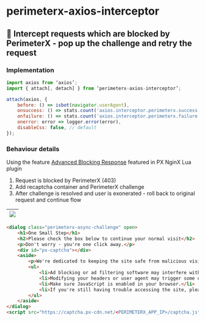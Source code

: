# perimeterx-axios-interceptor

## 🧱 Intercept requests which are blocked by PerimeterX - pop up the challenge and retry the request

### Implementation
```js
import axios from ‘axios’;
import { attach[, detach] } from ‘perimeterx-axios-interceptor’;

attach(axios, {
    before: () => isbot(navigator.userAgent),
    onsuccess: () => stats.count('axios.interceptor.perimeterx.success', 1),
    onfailure: () => stats.count('axios.interceptor.perimeterx.failure', 1),
    onerror: error => logger.error(error),
    disableCss: false, // default
});
```

### Behaviour details
Using the feature [Advanced Blocking Response](https://github.com/PerimeterX/perimeterx-nginx-plugin#-advanced-blocking-response) featured in PX NginX Lua plugin

1. Request is blocked by PerimeterX (403)
1. Add recaptcha container and PerimeterX challenge
1. After challenge is resolved and user is exonerated - roll back to original request and continue flow

| ![](https://user-images.githubusercontent.com/516342/76226762-fd873f80-6226-11ea-83df-2dfbb51b1757.png)
| -

```html
<dialog class="perimeterx-async-challenge" open>
    <h1>One Small Step</h1>
    <h2>Please check the box below to continue your normal visit</h2>
    <p>Don't worry - you're one click away.</p>
    <div id="px-captcha"></div>
    <aside>
        <p>We're dedicated to keeping the site safe from malicious visitors. Something in your behaviour has triggered our protection systems - We apologise for any inconvenience this process may have caused.</p>
        <ul>
            <li>Ad blocking or ad filtering software may interfere with our ability to identify you as human. Please exclude this website.</li>
            <li>Modifying your headers or user agent may trigger some of our detection tools. Make sure you don't have any browser extensions tampering with those.</li>
            <li>Make sure JavaScript is enabled in your browser.</li>
            <li>If you're still having trouble accessing the site, please contact customer support.</li>
        </ul>
    </aside>
</dialog>
<script src="https://captcha.px-cdn.net/<PERIMETERX_APP_IP>/captcha.js"></script>
```
